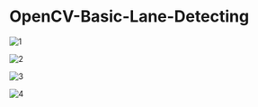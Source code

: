 # OpenCV-Basic-Lane-Detecting



![1](https://cdn.discordapp.com/attachments/648556585307734016/873700313524240425/unknown.png "1")

![2](https://cdn.discordapp.com/attachments/648556585307734016/873706659187421246/unknown.png "2")


![3](https://cdn.discordapp.com/attachments/648556585307734016/873707345425858570/unknown.png "3")

![4](https://cdn.discordapp.com/attachments/648556585307734016/873710676923777034/unknown.png "4")
